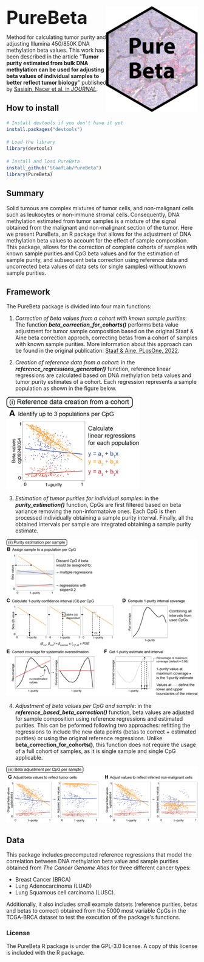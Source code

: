 <font size="12">**PureBeta** </font>  <a href="https://staaflab.github.io/PureBeta/"><img src="man/figures/logo.png" align="right" height="278" alt="PureBeta website" /></a>

Method for calculating tumor purity and adjusting Illumina 450/850K DNA methylation beta values. This work has been described in the article "**Tumor purity estimated from bulk DNA methylation can be used for adjusting beta values of individual samples to better reflect tumor biology**" published by [Sasiain, Nacer et al. in *JOURNAL*](LINK).

## How to install

```R
# Install devtools if you don't have it yet
install.packages("devtools")

# Load the library
library(devtools)

# Install and load PureBeta
install_github("StaafLab/PureBeta")
library(PureBeta)
```
## Summary

Solid tumous are complex mixtures of tumor cells, and non-malignant cells such 
as leukocytes or non-immune stromal cells. Consequently, DNA methylation estimated
from tumor samples is a mixture of the signal obtained from the malignant and
non-malignant section of the tumor. Here we present PureBeta, an R package that allows
for the adjustment of DNA methylation beta values to account for the effect of sample
composition. This package, allows for the correction of complete cohorts of samples with
known sample purities and CpG beta values and for the estimation of sample purity, and subsequent beta correction using reference data and uncorrected beta values of data sets (or single samples)
without known sample purities. 

## Framework
The PureBeta package is divided into four main functions:

1. *Correction of beta values from a cohort with known sample purities*: The function ***beta_correction_for_cohorts()*** performs beta value adjustment for tumor sample composition based on the original Staaf & Aine beta correction approch, correcting betas from a cohort of samples with known sample purities. More information about this approach can be found in the original publication: [Staaf & Aine, PLosOne, 2022](https://doi.org/10.1371/journal.pone.0265557).

2. *Creation of reference data from a cohort*: in the ***reference_regressions_generator()*** function, reference linear regressions are calculated based on DNA methylation beta values and tumor purity estimates of a cohort. Each regression represents a sample population as shown in the figure below.

<img src="./man/figures/module1.png" width="350">
</p>

3. *Estimation of tumor purities for individual samples*: in the ***purity_estimation()*** function, CpGs are first filtered based on beta variance removing the non-informatoive ones. Each CpG is then processed individually obtaining a sample purity interval. Finally, all the obtained intervals per sample are integrated obtaining a sample purity estimate.

![](./man/figures/module2.png)

4. *Adjustment of beta values per CpG and sample*: in the ***reference_based_beta_correction()*** function, beta values are adjusted for sample composition using reference regressions and estimated purities. This can be peformed following two approaches: refitting the regressions to include the new data points (betas to correct + estimated purities) or using the original reference regressions. Unlike **beta_correction_for_cohorts()**, this function does not require the usage of a full cohort of samples, as it is single sample and single CpG applicable.

![](./man/figures/module3.png)

## Data

This package includes precomputed reference regressions that model the correlation
between DNA methylation beta value and sample purities obtained from *The Cancer 
Genome Atlas* for three different cancer types: 

* Breast Cancer (BRCA)
* Lung Adenocarcinoma (LUAD) 
* Lung Squamous cell carcinoma (LUSC). 

Additionally, it also includes small example datsets (reference purities,
betas and betas to correct) obtained from the 5000 most variable CpGs in the TCGA-BRCA
dataset to test the execution of the package's functions.

### License

The PureBeta R package is under the GPL-3.0 license. A copy of this license is included with the R package.
